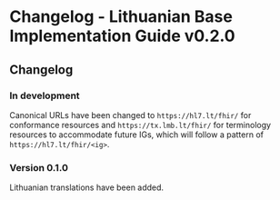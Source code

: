 # Changelog - Lithuanian Base Implementation Guide v0.2.0

## Changelog

### In development

Canonical URLs have been changed to `https://hl7.lt/fhir/` for conformance resources and `https://tx.lmb.lt/fhir/` for terminology resources to accommodate future IGs, which will follow a pattern of `https://hl7.lt/fhir/<ig>`.

### Version 0.1.0

Lithuanian translations have been added.

